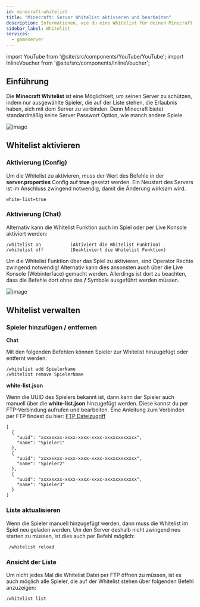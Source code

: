 ```yaml
---
id: minecraft-whitelist
title: "Minecraft: Server Whitelist aktivieren und bearbeiten"
description: Informationen, wie du eine Whitelist für deinen Minecraft-Server von ZAP-Hosting aktivieren und bearbeiten kannst - ZAP-Hosting.com Dokumentation
sidebar_label: Whitelist
services:
  - gameserver
---
```


import YouTube from '@site/src/components/YouTube/YouTube';
import InlineVoucher from '@site/src/components/InlineVoucher';

## Einführung
Die **Minecraft Whitelist** ist eine Möglichkeit, um seinen Server zu schützen, indem nur ausgewählte Spieler, die auf der Liste stehen, die Erlaubnis haben, sich mit dem Server zu verbinden. Denn Minecraft bietet standardmäßig keine Server Passwort Option, wie manch andere Spiele.

![image](https://screensaver01.zap-hosting.com/index.php/s/7PdkCFcZk3o8Wr8/preview)

<YouTube videoId="nyor26XxwLY" imageSrc="https://screensaver01.zap-hosting.com/index.php/s/gAKarSFY2m3LD8R/preview" title="How to enable WHITELIST on your Minecraft Server" description="Hast du das Gefühl, dass du etwas besser verstehst, wenn du es in Aktion siehst? Wir haben etwas für dich! Tauche ab in unser Video, welches alles für dich zusammenfasst. Egal, ob du es eilig hast oder einfach nur Informationen auf möglichst verständliche Art und Weise aufnehmen möchtest!"/>

<InlineVoucher />

## Whitelist aktivieren

### Aktivierung (Config)

Um die Whitelist zu aktivieren, muss der Wert des Befehle in der **server.properties** Config auf **true** gesetzt werden. Ein Neustart des Servers ist im Anschluss zwingend notwendig, damit die Änderung wirksam wird. 

```
white-list=true
```

### Aktivierung (Chat)

Alternativ kann die Whitelist Funktion auch im Spiel oder per Live Konsole aktiviert werden:

```
/whitelist on			(Aktiviert die Whitelist Funktion)
/whitelist off			(Deaktiviert die Whitelist Funktion)
```

Um die Whitelist Funktion über das Spiel zu aktivieren, sind Operator Rechte zwingend notwendig! Alternativ kann dies ansonsten auch über die Live Konsole (Webinterface) gemacht werden. Allerdings ist dort zu beachten, dass die Befehle dort ohne das **/** Symbole ausgeführt werden müssen.

![image](https://screensaver01.zap-hosting.com/index.php/s/KJ2pmgKs6ABrAem/preview)

## Whitelist verwalten

### Spieler hinzufügen / entfernen

**Chat**

Mit den folgenden Befehlen können Spieler zur Whitelist hinzugefügt oder entfernt werden:

```
/whitelist add SpielerName
/whitelist remove SpielerName
```

**white-list.json**

Wenn die UUID des Spielers bekannt ist, dann kann der Spieler auch manuell über die **white-list.json** hinzugefügt werden. Diese kannst du per FTP-Verbindung aufrufen und bearbeiten. Eine Anleitung zum Verbinden per FTP findest du hier: [FTP Dateizugriff](gameserver-ftpaccess.md)

```
[
  {
    "uuid": "xxxxxxxx-xxxx-xxxx-xxxx-xxxxxxxxxxxx",
    "name": "Spieler1"
  },
  {
    "uuid": "xxxxxxxx-xxxx-xxxx-xxxx-xxxxxxxxxxxx",
    "name": "Spieler2"
  },
  {
    "uuid": "xxxxxxxx-xxxx-xxxx-xxxx-xxxxxxxxxxxx",
    "name": "Spieler3"
  }
]
```

### Liste aktualisieren

Wenn die Spieler manuell hinzugefügt werden, dann muss die Whitelist im Spiel neu geladen werden. Um den Server deshalb nicht zwingend neu starten zu müssen, ist dies auch per Befehl möglich:

```
 /whitelist reload
```

### Ansicht der Liste

Um nicht jedes Mal die Whitelist Datei per FTP öffnen zu müssen, ist es auch möglich alle Spieler, die auf der Whitelist stehen über folgenden Befehl anzuzeigen: 

```
/whitelist list
```